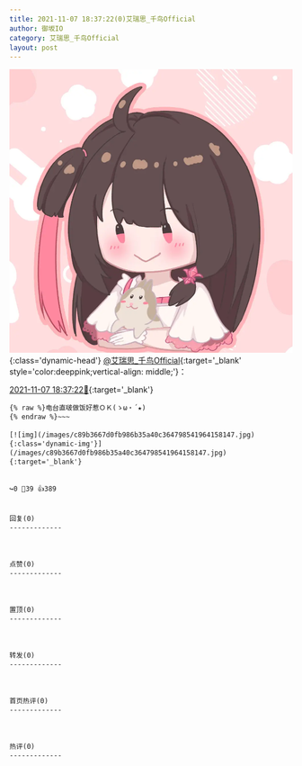 ```yaml
---
title: 2021-11-07 18:37:22(0)艾瑞思_千鸟Official
author: 御坂IO
category: 艾瑞思_千鸟Official
layout: post
---
```


![img](/images/7e08840c56f251de28bdf766b647bd5fe9a5d50a.jpg){:class='dynamic-head'}
[@艾瑞思_千鸟Official](https://space.bilibili.com/1090010845/dynamic){:target='_blank' style='color:deeppink;vertical-align: middle;'}：

[2021-11-07 18:37:22🔗](https://t.bilibili.com/590313370455592141){:target='_blank'}

~~~
{% raw %}电台直啵做饭好惹ＯＫ(ゝω・´★)
{% endraw %}~~~

[![img](/images/c89b3667d0fb986b35a40c364798541964158147.jpg){:class='dynamic-img'}](/images/c89b3667d0fb986b35a40c364798541964158147.jpg){:target='_blank'}


↪️0 💬39 👍389


回复(0)
-------------



点赞(0)
-------------



置顶(0)
-------------



转发(0)
-------------



首页热评(0)
-------------



热评(0)
-------------



